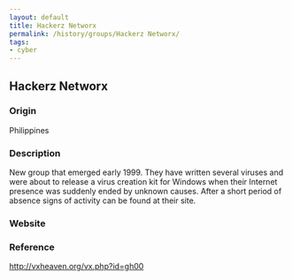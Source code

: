 ```yaml
---
layout: default
title: Hackerz Networx
permalink: /history/groups/Hackerz Networx/
tags:
- cyber
---
```


## Hackerz Networx

### Origin
Philippines

### Description
New group that emerged early 1999. They have written several viruses and were about to release a virus creation kit for Windows when their Internet presence was suddenly ended by unknown causes. After a short period of absence signs of activity can be found at their site.

### Website


### Reference
http://vxheaven.org/vx.php?id=gh00
